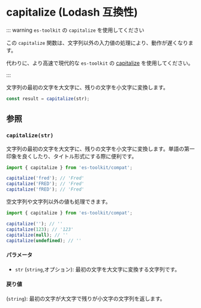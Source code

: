 # capitalize (Lodash 互換性)

::: warning `es-toolkit` の `capitalize` を使用してください

この `capitalize` 関数は、文字列以外の入力値の処理により、動作が遅くなります。

代わりに、より高速で現代的な `es-toolkit` の [capitalize](../../string/capitalize.md) を使用してください。

:::

文字列の最初の文字を大文字に、残りの文字を小文字に変換します。

```typescript
const result = capitalize(str);
```

## 参照

### `capitalize(str)`

文字列の最初の文字を大文字に、残りの文字を小文字に変換します。単語の第一印象を良くしたり、タイトル形式にする際に便利です。

```typescript
import { capitalize } from 'es-toolkit/compat';

capitalize('fred'); // 'Fred'
capitalize('FRED'); // 'Fred'
capitalize('fRED'); // 'Fred'
```

空文字列や文字列以外の値も処理できます。

```typescript
import { capitalize } from 'es-toolkit/compat';

capitalize(''); // ''
capitalize(123); // '123'
capitalize(null); // ''
capitalize(undefined); // ''
```

#### パラメータ

- `str` (`string`,オプション): 最初の文字を大文字に変換する文字列です。

#### 戻り値

(`string`): 最初の文字が大文字で残りが小文字の文字列を返します。
